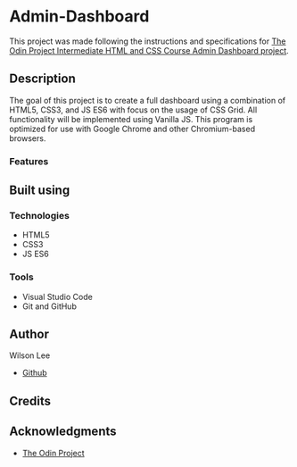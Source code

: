 # Admin-Dashboard

This project was made following the instructions and specifications for [The Odin Project Intermediate HTML and CSS Course Admin Dashboard project](https://www.theodinproject.com/lessons/node-path-intermediate-html-and-css-admin-dashboard).

## Description

The goal of this project is to create a full dashboard using a combination of HTML5, CSS3, and JS ES6 with focus on the usage of CSS Grid. All functionality will be implemented using Vanilla JS. This program is optimized for use with Google Chrome and other Chromium-based browsers.

### Features

## Built using

### Technologies

- HTML5
- CSS3
- JS ES6

### Tools

- Visual Studio Code
- Git and GitHub

## Author

Wilson Lee
- [Github](https://github.com/estercade/)

## Credits

## Acknowledgments

* [The Odin Project](https://www.theodinproject.com/)